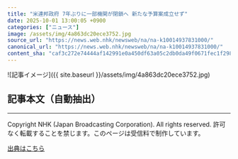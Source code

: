 ```yaml
---
title: "米連邦政府 7年ぶりに一部機関が閉鎖へ 新たな予算案成立せず"
date: 2025-10-01 13:00:05 +0900
categories: ["ニュース"]
image: /assets/img/4a863dc20ece3752.jpg
source_url: "https://news.web.nhk/newsweb/na/na-k10014937831000/"
canonical_url: "https://news.web.nhk/newsweb/na/na-k10014937831000/"
content_sha: "caf3c272e74444af142991e0a450df63a05c2db0da49f0671fec1f298f5f8a73"
---
```


![記事イメージ]({{ site.baseurl }}/assets/img/4a863dc20ece3752.jpg)

## 記事本文（自動抽出）
<div><div class="_13tndsj2"><nav aria-label="フッターサイトナビゲーション" class="_13tndsj4"></nav><hr class="esl7kn2s esl7kn1l esl7kn1n _14xli2ae"><p class="esl7kn2s esl7kn1m esl7kn1o _1yvk0f68 _1lugom81">Copyright NHK (Japan Broadcasting Corporation). All rights reserved. 許可なく転載することを禁じます。このページは受信料で制作しています。</p></div></div>

[出典はこちら](https://news.web.nhk/newsweb/na/na-k10014937831000/)
